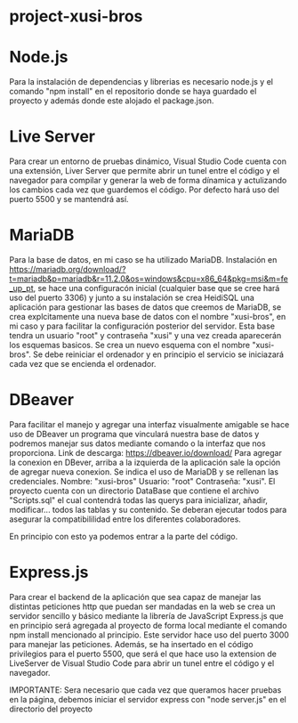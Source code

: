 # project-xusi-bros

#  Node.js

Para la instalación de dependencias y librerias es necesario node.js y el comando "npm install" en el repositorio donde se haya guardado el proyecto y además donde este alojado el package.json.

#  Live Server

Para crear un entorno de pruebas dinámico, Visual Studio Code cuenta con una extensión, Liver Server que permite abrir un tunel entre el código y el navegador para compilar y generar
la web de forma dínamica y actulizando los cambios cada vez que guardemos el código. Por defecto hará uso del puerto 5500 y se mantendrá así.

#  MariaDB
Para la base de datos, en mi caso se ha utilizado MariaDB. Instalación en https://mariadb.org/download/?t=mariadb&p=mariadb&r=11.2.0&os=windows&cpu=x86_64&pkg=msi&m=fe_up_pt, se hace
una configuracón inicial (cualquier base que se cree hará uso del puerto 3306) y junto a su instalación se crea HeidiSQL una aplicación para gestionar las bases de datos que creemos de MariaDB, se crea explcitamente una nueva base de datos 
con el nombre "xusi-bros", en mi caso y para facilitar la configuración posterior del servidor. Esta base tendra un usuario "root" y contraseña "xusi" y una vez creada aparecerán los esquemas basicos. 
Se crea un nuevo esquema con el nombre "xusi-bros". 
Se debe reiniciar el ordenador y en principio el servicio se iniciazará cada vez que se encienda el ordenador.

#  DBeaver
Para facilitar el manejo y agregar una interfaz visualmente amigable se hace uso de DBeaver un programa que vinculará nuestra base de datos y podremos manejar sus datos mediante comando 
o la interfaz que nos proporciona.
Link de descarga: https://dbeaver.io/download/
Para agregar la conexion en DBever, arriba a la izquierda de la aplicación sale la opción de agregar nueva conexion. Se indica el uso de MariaDB y se rellenan las credenciales.
Nombre: "xusi-bros" Usuario: "root" Contraseña: "xusi".
El proyecto cuenta con un directorio DataBase que contiene el archivo "Scripts.sql" el cual contendrá todas las querys para inicializar, añadir, modificar... todos las tablas y su contenido.
Se deberan ejecutar todos para asegurar la compatibililidad entre los diferentes colaboradores.

En principio con esto ya podemos entrar a la parte del código.

#  Express.js

Para crear el backend de la aplicación que sea capaz de manejar las distintas peticiones http que puedan ser mandadas en la web se crea un servidor sencillo y básico mediante la librería de JavaScript Express.js que en principio será
agregada al proyecto de forma local mediante el comando npm install mencionado al principio.
Este servidor hace uso del puerto 3000 para manejar las peticiones. Además, se ha insertado en el código privilegios para el puerto 5500, que será el que hace uso la extension de LiveServer
de Visual Studio Code para abrir un tunel entre el código y el navegador.

IMPORTANTE: Sera necesario que cada vez que queramos hacer pruebas en la página, debemos iniciar el servidor express con "node server.js" en el directorio del proyecto





